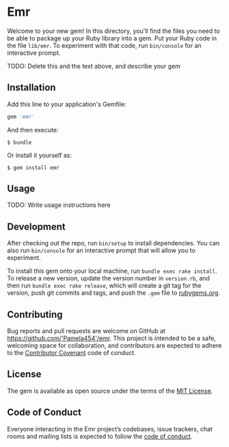 # Emr

Welcome to your new gem! In this directory, you'll find the files you need to be able to package up your Ruby library into a gem. Put your Ruby code in the file `lib/emr`. To experiment with that code, run `bin/console` for an interactive prompt.

TODO: Delete this and the text above, and describe your gem

## Installation

Add this line to your application's Gemfile:

```ruby
gem 'emr'
```

And then execute:

    $ bundle

Or install it yourself as:

    $ gem install emr

## Usage

TODO: Write usage instructions here

## Development

After checking out the repo, run `bin/setup` to install dependencies. You can also run `bin/console` for an interactive prompt that will allow you to experiment.

To install this gem onto your local machine, run `bundle exec rake install`. To release a new version, update the version number in `version.rb`, and then run `bundle exec rake release`, which will create a git tag for the version, push git commits and tags, and push the `.gem` file to [rubygems.org](https://rubygems.org).

## Contributing

Bug reports and pull requests are welcome on GitHub at https://github.com/'Pamela454'/emr. This project is intended to be a safe, welcoming space for collaboration, and contributors are expected to adhere to the [Contributor Covenant](http://contributor-covenant.org) code of conduct.

## License

The gem is available as open source under the terms of the [MIT License](https://opensource.org/licenses/MIT).

## Code of Conduct

Everyone interacting in the Emr project’s codebases, issue trackers, chat rooms and mailing lists is expected to follow the [code of conduct](https://github.com/'Pamela454'/emr/blob/master/CODE_OF_CONDUCT.md).
